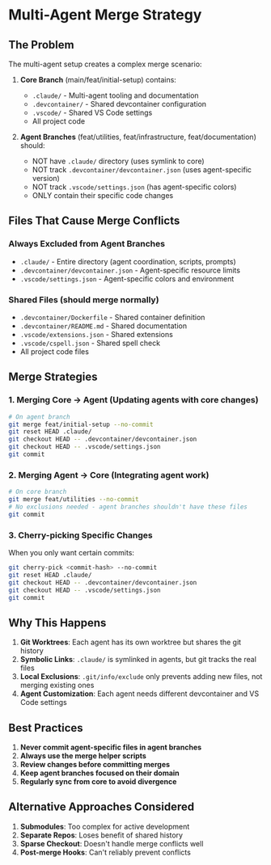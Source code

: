 # Multi-Agent Merge Strategy

## The Problem

The multi-agent setup creates a complex merge scenario:

1. **Core Branch** (main/feat/initial-setup) contains:
   - `.claude/` - Multi-agent tooling and documentation
   - `.devcontainer/` - Shared devcontainer configuration
   - `.vscode/` - Shared VS Code settings
   - All project code

2. **Agent Branches** (feat/utilities, feat/infrastructure, feat/documentation) should:
   - NOT have `.claude/` directory (uses symlink to core)
   - NOT track `.devcontainer/devcontainer.json` (uses agent-specific version)
   - NOT track `.vscode/settings.json` (has agent-specific colors)
   - ONLY contain their specific code changes

## Files That Cause Merge Conflicts

### Always Excluded from Agent Branches

- `.claude/` - Entire directory (agent coordination, scripts, prompts)
- `.devcontainer/devcontainer.json` - Agent-specific resource limits
- `.vscode/settings.json` - Agent-specific colors and environment

### Shared Files (should merge normally)

- `.devcontainer/Dockerfile` - Shared container definition
- `.devcontainer/README.md` - Shared documentation
- `.vscode/extensions.json` - Shared extensions
- `.vscode/cspell.json` - Shared spell check
- All project code files

## Merge Strategies

### 1. Merging Core → Agent (Updating agents with core changes)

```bash
# On agent branch
git merge feat/initial-setup --no-commit
git reset HEAD .claude/
git checkout HEAD -- .devcontainer/devcontainer.json
git checkout HEAD -- .vscode/settings.json
git commit
```

### 2. Merging Agent → Core (Integrating agent work)

```bash
# On core branch
git merge feat/utilities --no-commit
# No exclusions needed - agent branches shouldn't have these files
git commit
```

### 3. Cherry-picking Specific Changes

When you only want certain commits:

```bash
git cherry-pick <commit-hash> --no-commit
git reset HEAD .claude/
git checkout HEAD -- .devcontainer/devcontainer.json
git checkout HEAD -- .vscode/settings.json
git commit
```

## Why This Happens

1. **Git Worktrees**: Each agent has its own worktree but shares the git history
2. **Symbolic Links**: `.claude/` is symlinked in agents, but git tracks the real files
3. **Local Exclusions**: `.git/info/exclude` only prevents adding new files, not merging existing ones
4. **Agent Customization**: Each agent needs different devcontainer and VS Code settings

## Best Practices

1. **Never commit agent-specific files in agent branches**
2. **Always use the merge helper scripts**
3. **Review changes before committing merges**
4. **Keep agent branches focused on their domain**
5. **Regularly sync from core to avoid divergence**

## Alternative Approaches Considered

1. **Submodules**: Too complex for active development
2. **Separate Repos**: Loses benefit of shared history
3. **Sparse Checkout**: Doesn't handle merge conflicts well
4. **Post-merge Hooks**: Can't reliably prevent conflicts
